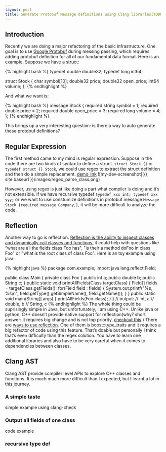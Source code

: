 ```yaml
---
layout: post
title: Generate Protobuf Message definitions using Clang libraries(TODO)
---
```


## Introduction
Recently we are doing a major refactoring of the basic infrastructure. One goal is to use [Google Protobuf](https://github.com/google/protobuf) during messing passing, which requires adding protobuf definition for all of our fundamental data format. Here is an example. Suppose we have a struct:

{% highlight bash %}
typedef double double32;
typedef long int64;

struct Stock {
char symbol[10];
double32 price;
double32 open_price;
int64 volume;
};
{% endhighlight %}

And what we want is:

{% highlight bash %}
message Stock {
required string symbol = 1;
required double price = 2;
required double open_price = 3;
required long volume = 4;
};
{% endhighlight %}

This brings up a very interesting question: is there a way to auto generate these protobuf definitions?

## Regular Expression
The first method came to my mind is regular expression. Suppose in the code there are two kinds of syntax to define a struct.
`struct Stock {}` or `typedef struct {} Stock`, we could use regex to extract the struct definition and then do a simple replacement. [demo link](https://regex101.com/r/zP0nB8/2)
![my-dev-screenshot]({{ site.baseurl }}/images/regex_parse_class.png)
       
However, using regex is just like doing a part what compiler is doing and it’s not extensible. If we have recursive typedef `typedef xxx int; typedef xxx yyy;` or we want to use constumize definitions in protobuf message  `Message Stock {required message Company;}`, it will be more difficult to analyze the code. 

## Reflection
Another way to go is reflection. [Reflection is the ability to inspect classes and dynamically call classes and functions.](http://stackoverflow.com/questions/37628/what-is-reflection-and-why-is-it-useful) it could help with questions like “what are all the fields class Foo has", "is their a method doFoo in class Foo" or "what is the root class of class Foo". Here is an toy example using java:

{% highlight java %}
package com.example;
import java.lang.reflect.Field;

public class Main {
    private class Foo {
        public int a;
        public double b;
        public String c;
    }
    public static void printAllFields(Class targetClass) {
        Field[] fields = targetClass.getFields();
        for(Field field : fields) {
            System.out.printf("%s, %s\n", field.getType().getSimpleName(), field.getName());
        }
    }
    public static void main(String[] args) {
        printAllFields(Foo.class);
    }
}
// output:
// int, a
// double, b
// String, c
{% endhighlight %}
The whole thing could be suprisingly simple in Java, but unfortunately, I am using C++. Unlike java or python, C++ doesn’t provide native support for reflection(why? short answer: it requires big change and is not top priority. [checkout this](http://stackoverflow.com/questions/359237/why-does-c-not-have-reflection) ) There are [ ways to use reflection](http://stackoverflow.com/questions/41453/how-can-i-add-reflection-to-a-c-application). One of them is boost::type_traits and it requires a big refactor of code using this feature. That’s doable but personally I think that’s even difficulty than the regex solution. You have to learn one additional libraries and also have to be very careful when it comes to dependencies between classes. 
## Clang AST

Clang AST provide compiler level APIs to explore C++ classes and functions. It is much much more difficult than I expected, but I learnt a lot in this journey.

### A simple taste
simple example using clang-check
### Output all fields of one class
code example
### recursive type def


